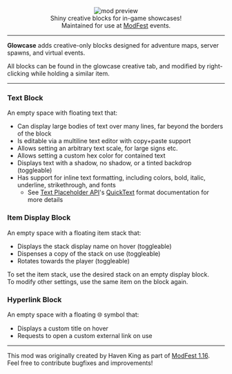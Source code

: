 <!--suppress HtmlDeprecatedTag, XmlDeprecatedElement -->
<center><img alt="mod preview" src="https://cdn.modrinth.com/data/HPdKhYvx/images/4357be2ef78350e44b50b9cdeacddd2335747ec3.png" /></center>

<center>
Shiny creative blocks for in-game showcases!<br/>
Maintained for use at <a href="https://modfest.net">ModFest</a> events.
</center>

---

**Glowcase** adds creative-only blocks designed for adventure maps, server spawns, and virtual events.<br/>

All blocks can be found in the glowcase creative tab, and modified by right-clicking while holding a similar item.

---

### Text Block

An empty space with floating text that:
- Can display large bodies of text over many lines, far beyond the borders of the block
- Is editable via a multiline text editor with copy+paste support
- Allows setting an arbitrary text scale, for large signs etc.
- Allows setting a custom hex color for contained text
- Displays text with a shadow, no shadow, or a tinted backdrop (toggleable)
- Has support for inline text formatting, including colors, bold, italic, underline, strikethrough, and fonts
  - See [Text Placeholder API](https://modrinth.com/mod/placeholder-api)'s [QuickText](https://placeholders.pb4.eu/user/quicktext/) format documentation for more details

### Item Display Block

An empty space with a floating item stack that:
- Displays the stack display name on hover (toggleable)
- Dispenses a copy of the stack on use (toggleable)
- Rotates towards the player (toggleable)

To set the item stack, use the desired stack on an empty display block.<br/>
To modify other settings, use the same item on the block again.

### Hyperlink Block

An empty space with a floating 🌐 symbol that:
- Displays a custom title on hover
- Requests to open a custom external link on use

---

This mod was originally created by Haven King as part of [ModFest 1.16](https://modfest.net/1.16/submissions).<br/>
Feel free to contribute bugfixes and improvements!
